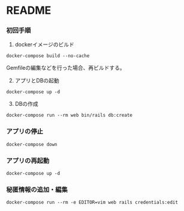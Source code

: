 # README

### 初回手順
1. dockerイメージのビルド
```
docker-compose build --no-cache
```
Gemfileの編集などを行った場合、再ビルドする。

2. アプリとDBの起動
```
docker-compose up -d
```

3. DBの作成
```
docker-compose run --rm web bin/rails db:create
```

### アプリの停止
```
docker-compose down
```

### アプリの再起動
```
docker-compose up -d
```

### 秘匿情報の追加・編集
```
docker-compose run --rm -e EDITOR=vim web rails credentials:edit
```
